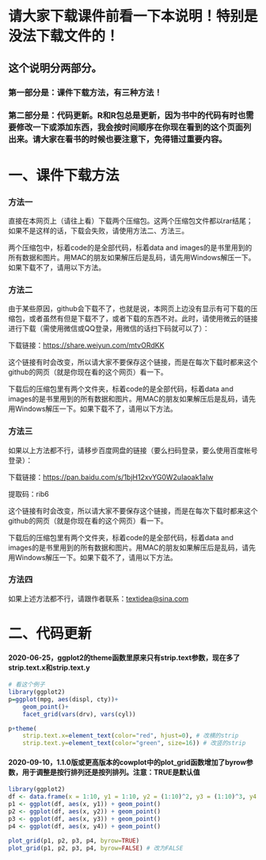 
# 请大家下载课件前看一下本说明！特别是没法下载文件的！

## 这个说明分两部分。

### 第一部分是：课件下载方法，有三种方法！

### 第二部分是：代码更新。R和R包总是更新，因为书中的代码有时也需要修改一下或添加东西，我会按时间顺序在你现在看到的这个页面列出来。请大家在看书的时候也要注意下，免得错过重要内容。

# 一、课件下载方法

### 方法一

直接在本网页上（请往上看）下载两个压缩包。这两个压缩包文件都以rar结尾；如果不是这样的话，下载会失败，请使用方法二、方法三。

两个压缩包中，标着code的是全部代码，标着data and images的是书里用到的所有数据和图片。用MAC的朋友如果解压后是乱码，请先用Windows解压一下。如果下载不了，请用以下方法。

### 方法二

由于某些原因，github会下载不了，也就是说，本网页上边没有显示有可下载的压缩包，或者虽然有但是下载不了，或者下载的东西不对。此时，请使用微云的链接进行下载（需使用微信或QQ登录，用微信的话扫下码就可以了）：

下载链接：https://share.weiyun.com/mtvORdKK

这个链接有时会改变，所以请大家不要保存这个链接，而是在每次下载时都来这个github的网页（就是你现在看的这个网页）看一下。

下载后的压缩包里有两个文件夹，标着code的是全部代码，标着data and images的是书里用到的所有数据和图片。用MAC的朋友如果解压后是乱码，请先用Windows解压一下。如果下载不了，请用以下方法。

### 方法三

如果以上方法都不行，请移步百度网盘的链接（要么扫码登录，要么使用百度帐号登录）：

下载链接：https://pan.baidu.com/s/1bjH12xvYG0W2uIaoak1aIw

提取码：rib6

这个链接有时会改变，所以请大家不要保存这个链接，而是在每次下载时都来这个github的网页（就是你现在看的这个网页）看一下。

下载后的压缩包里有两个文件夹，标着code的是全部代码，标着data and images的是书里用到的所有数据和图片。用MAC的朋友如果解压后是乱码，请先用Windows解压一下。如果下载不了，请用以下方法。

### 方法四

如果上述方法都不行，请跟作者联系：textidea@sina.com

# 二、代码更新

#### 2020-06-25，ggplot2的theme函数里原来只有strip.text参数，现在多了 strip.text.x和strip.text.y

```R
# 看这个例子
library(ggplot2)
p=ggplot(mpg, aes(displ, cty))+
	geom_point()+
	facet_grid(vars(drv), vars(cyl))

p+theme(
	strip.text.x=element_text(color="red", hjust=0), # 改横的strip
	strip.text.y=element_text(color="green", size=16)) # 改竖的strip
```

#### 2020-09-10，1.1.0版或更高版本的cowplot中的plot_grid函数增加了byrow参数，用于调整是按行排列还是按列排列。注意：TRUE是默认值

```R
library(ggplot2)
df <- data.frame(x = 1:10, y1 = 1:10, y2 = (1:10)^2, y3 = (1:10)^3, y4 = (1:10)^4)
p1 <- ggplot(df, aes(x, y1)) + geom_point()
p2 <- ggplot(df, aes(x, y2)) + geom_point()
p3 <- ggplot(df, aes(x, y3)) + geom_point()
p4 <- ggplot(df, aes(x, y4)) + geom_point()

plot_grid(p1, p2, p3, p4, byrow=TRUE)
plot_grid(p1, p2, p3, p4, byrow=FALSE) # 改为FALSE
```

